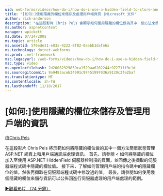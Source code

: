 ```yaml
---
uid: web-forms/videos/how-do-i/how-do-i-use-a-hidden-field-to-store-and-manipulate-client-side-information
title: "[如何:]使用隱藏的欄位來儲存及處理用戶端資訊 |Microsoft 文件"
author: rick-anderson
description: "在這段影片 Chris Pels 會顯示如何使用隱藏的欄位做為其中一個方法來簡單狀態管理 ASP.NET 網頁上，以及通訊的用戶端..."
ms.author: aspnetcontent
manager: wpickett
ms.date: 07/24/2008
ms.topic: article
ms.assetid: 576ede31-e83a-4222-8f82-0aabb1dafe6a
ms.technology: dotnet-webforms
ms.prod: .net-framework
msc.legacyurl: /web-forms/videos/how-do-i/how-do-i-use-a-hidden-field-to-store-and-manipulate-client-side-information
msc.type: video
ms.openlocfilehash: 2d20082329859ca1529aa6202244c97271ff9c1d
ms.sourcegitcommit: 9a9483aceb34591c97451997036a9120c3fe2baf
ms.translationtype: MT
ms.contentlocale: zh-TW
ms.lasthandoff: 11/10/2017
---
```

<a name="how-do-i-use-a-hidden-field-to-store-and-manipulate-client-side-information"></a>[如何:]使用隱藏的欄位來儲存及管理用戶端的資訊
====================
由[Chris Pels](https://twitter.com/chrispels)

在這段影片 Chris Pels 將示範如何將隱藏的欄位做的其中一個方法簡單狀態管理 ASP.NET 網頁上和用戶端通訊端處理資訊。 首先，請參閱 < 如何將隱藏的欄位加入至使用 ASP.NET HiddenField 伺服器控制項的頁面，並回傳之後擷取的伺服器端程式碼中隱藏的欄位值。 接下來，了解如何管理用戶端的指令碼中的隱藏欄位的值，然後再擷取在伺服器端程式碼中修改過的值。 最後，請參閱如何使用幾個隱藏的欄位來儲存資訊可以公佈回進行伺服器處理的用戶端處理的範例。

[&#9654;觀看影片 （24 分鐘）](https://channel9.msdn.com/Blogs/ASP-NET-Site-Videos/how-do-i-use-a-hidden-field-to-store-and-manipulate-client-side-information)
